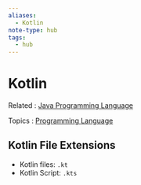 ```yaml
---
aliases:
  - Kotlin
note-type: hub
tags:
  - hub
---
```


# Kotlin

Related : [Java Programming Language](../4-hub-notes-🚉/Java%20Programming%20Language.md)

Topics : [Programming Language](../4-hub-notes-🚉/Programming%20Languages.md)

## Kotlin File Extensions

- Kotlin files: `.kt`
- Kotlin Script: `.kts`
